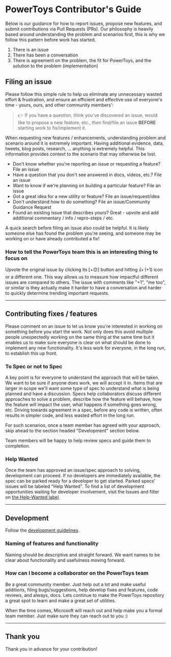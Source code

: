 # PowerToys Contributor's Guide

Below is our guidance for how to report issues, propose new features, and submit contributions via Pull Requests (PRs). Our philosophy is heavily based around understanding the problem and scenarios first, this is why we follow this pattern before work has started.

1. There is an issue
2. There has been a conversation
3. There is agreement on the problem, the fit for PowerToys, and the solution to the problem (implementation)

## Filing an issue

Please follow this simple rule to help us eliminate any unnecessary wasted effort & frustration, and ensure an efficient and effective use of everyone's time - yours, ours, and other community members':

> 👉 If you have a question, think you've discovered an issue, would like to propose a new feature, etc., then find/file an issue **BEFORE** starting work to fix/implement it.

When requesting new features / enhancements, understanding problem and scenario around it is extremely important. Having additional evidence, data, tweets, blog posts, research, ... anything is extremely helpful.  This information provides context to the scenario that may otherwise be lost.

* Don't know whether you're reporting an issue or requesting a feature? File an issue
* Have a question that you don't see answered in docs, videos, etc.? File an issue
* Want to know if we're planning on building a particular feature? File an issue
* Got a great idea for a new utility or feature? File an issue/request/idea
* Don't understand how to do something? File an issue/Community Guidance Request
* Found an existing issue that describes yours? Great - upvote and add additional commentary / info / repro-steps / etc.

A quick search before filing an issue also could be helpful. It is likely someone else has found the problem you're seeing, and someone may be working on or have already contributed a fix!

### How to tell the PowerToys team this is an interesting thing to focus on

Upvote the original issue by clicking its [+😊] button and hitting 👍 (+1) icon or a different one. This way allows us to measure how impactful different issues are compared to others. The issue with comments like "+1", "me too", or similar is they actually make it harder to have a conversation and harder to quickly determine trending important requests.

---

## Contributing fixes / features

Please comment on an issue to let us know you're interested in working on something before you start the work. Not only does this avoid multiple people unexpectedly working on the same thing at the same time but it enables us to make sure everyone is clear on what should be done to implement any new functionality. It's less work for everyone, in the long run, to establish this up front.

### To Spec or not to Spec

A key point is for everyone to understand the approach that will be taken. We want to be sure if anyone does work, we will accept it in. Items that are larger in scope we'll want some type of spec to understand what is being planned and have a discussion. Specs help collaborators discuss different approaches to solve a problem, describe how the feature will behave, how the feature will impact the user, what happens if something goes wrong, etc. Driving towards agreement in a spec, before any code is written, often results in simpler code, and less wasted effort in the long run.

For such scenarios, once a team member has agreed with your approach, skip ahead to the section headed "Development" section below.

Team members will be happy to help review specs and guide them to completion.

### Help Wanted

Once the team has approved an issue/spec approach to solving, development can proceed. If no developers are immediately available, the spec can be parked ready for a developer to get started. Parked specs' issues will be labeled "Help Wanted". To find a list of development opportunities waiting for developer involvement, visit the Issues and filter on [the Help-Wanted label](https://github.com/microsoft/PowerToys/labels/Help%20Wanted).

---

## Development

Follow the [development guidelines](https://github.com/microsoft/PowerToys/blob/master/doc/devdocs/readme.md).

### Naming of features and functionality

Naming should be descriptive and straight forward.  We want names to be clear about functionality and usefulness moving forward. 

### How can I become a collaborator on the PowerToys team

Be a great community member. Just help out a lot and make useful additions, filing bugs/suggestions, help develop fixes and features, code reviews, and always, docs. Lets continue to make the PowerToys repository a great spot to learn and make a great set of utilities.

When the time comes, Microsoft will reach out and help make you a formal team member. Just make sure they can reach out to you :)

---

## Thank you

Thank you in advance for your contribution! 
